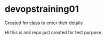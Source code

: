 # devopstraining01
Created for class to enter their details

Hi this is anil repo just created for test purpose 
